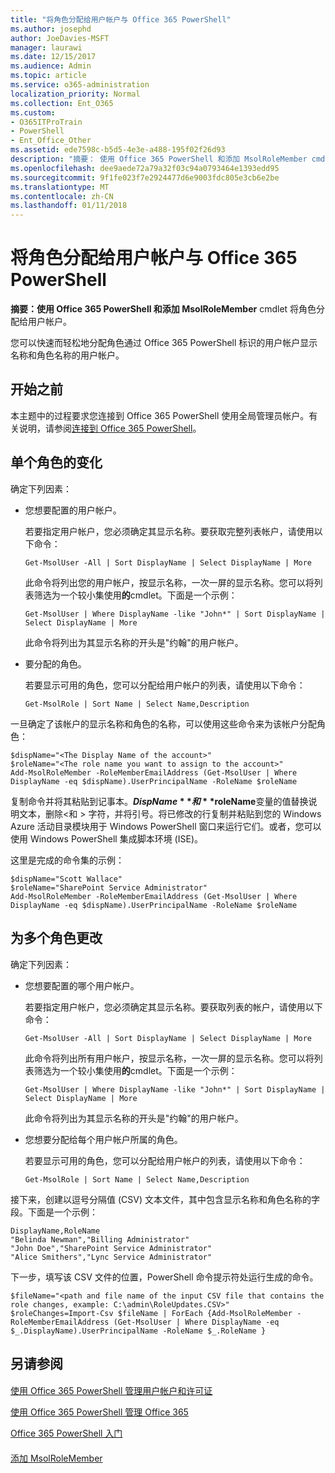 ```yaml
---
title: "将角色分配给用户帐户与 Office 365 PowerShell"
ms.author: josephd
author: JoeDavies-MSFT
manager: laurawi
ms.date: 12/15/2017
ms.audience: Admin
ms.topic: article
ms.service: o365-administration
localization_priority: Normal
ms.collection: Ent_O365
ms.custom:
- O365ITProTrain
- PowerShell
- Ent_Office_Other
ms.assetid: ede7598c-b5d5-4e3e-a488-195f02f26d93
description: "摘要： 使用 Office 365 PowerShell 和添加 MsolRoleMember cmdlet 将角色分配给用户帐户。"
ms.openlocfilehash: dee9aede72a79a32f03c94a0793464e1393edd95
ms.sourcegitcommit: 9f1fe023f7e2924477d6e9003fdc805e3cb6e2be
ms.translationtype: MT
ms.contentlocale: zh-CN
ms.lasthandoff: 01/11/2018
---
```

# <a name="assign-roles-to-user-accounts-with-office-365-powershell"></a>将角色分配给用户帐户与 Office 365 PowerShell

 **摘要：**使用 Office 365 PowerShell 和**添加 MsolRoleMember** cmdlet 将角色分配给用户帐户。
  
您可以快速而轻松地分配角色通过 Office 365 PowerShell 标识的用户帐户显示名称和角色名称的用户帐户。
  
## <a name="before-you-begin"></a>开始之前

本主题中的过程要求您连接到 Office 365 PowerShell 使用全局管理员帐户。有关说明，请参阅[连接到 Office 365 PowerShell](connect-to-office-365-powershell.md)。
  
## <a name="for-a-single-role-change"></a>单个角色的变化

确定下列因素：
  
- 您想要配置的用户帐户。
    
    若要指定用户帐户，您必须确定其显示名称。要获取完整列表帐户，请使用以下命令：
    
  ```
  Get-MsolUser -All | Sort DisplayName | Select DisplayName | More
  ```

    此命令将列出您的用户帐户，按显示名称，一次一屏的显示名称。您可以将列表筛选为一个较小集使用**的**cmdlet。下面是一个示例：
    
  ```
  Get-MsolUser | Where DisplayName -like "John*" | Sort DisplayName | Select DisplayName | More
  ```

    此命令将列出为其显示名称的开头是"约翰"的用户帐户。
    
- 要分配的角色。
    
    若要显示可用的角色，您可以分配给用户帐户的列表，请使用以下命令：
    
  ```
  Get-MsolRole | Sort Name | Select Name,Description
  ```

一旦确定了该帐户的显示名称和角色的名称，可以使用这些命令来为该帐户分配角色：
  
```
$dispName="<The Display Name of the account>"
$roleName="<The role name you want to assign to the account>"
Add-MsolRoleMember -RoleMemberEmailAddress (Get-MsolUser | Where DisplayName -eq $dispName).UserPrincipalName -RoleName $roleName
```

复制命令并将其粘贴到记事本。**$DispName**和**$roleName**变量的值替换说明文本，删除\<和 > 字符，并将引号。将已修改的行复制并粘贴到您的 Windows Azure 活动目录模块用于 Windows PowerShell 窗口来运行它们。或者，您可以使用 Windows PowerShell 集成脚本环境 (ISE)。
  
这里是完成的命令集的示例：
  
```
$dispName="Scott Wallace"
$roleName="SharePoint Service Administrator"
Add-MsolRoleMember -RoleMemberEmailAddress (Get-MsolUser | Where DisplayName -eq $dispName).UserPrincipalName -RoleName $roleName
```

## <a name="for-multiple-role-changes"></a>为多个角色更改

确定下列因素：
  
- 您想要配置的哪个用户帐户。
    
    若要指定用户帐户，您必须确定其显示名称。要获取列表的帐户，请使用以下命令：
    
  ```
  Get-MsolUser -All | Sort DisplayName | Select DisplayName | More
  ```

    此命令将列出所有用户帐户，按显示名称，一次一屏的显示名称。您可以将列表筛选为一个较小集使用**的**cmdlet。下面是一个示例：
    
  ```
  Get-MsolUser | Where DisplayName -like "John*" | Sort DisplayName | Select DisplayName | More
  ```

    此命令将列出为其显示名称的开头是"约翰"的用户帐户。
    
- 您想要分配给每个用户帐户所属的角色。
    
    若要显示可用的角色，您可以分配给用户帐户的列表，请使用以下命令：
    
  ```
  Get-MsolRole | Sort Name | Select Name,Description
  ```

接下来，创建以逗号分隔值 (CSV) 文本文件，其中包含显示名称和角色名称的字段。下面是一个示例：
  
```
DisplayName,RoleName
"Belinda Newman","Billing Administrator"
"John Doe","SharePoint Service Administrator"
"Alice Smithers","Lync Service Administrator"
```

下一步，填写该 CSV 文件的位置，PowerShell 命令提示符处运行生成的命令。
  
```
$fileName="<path and file name of the input CSV file that contains the role changes, example: C:\admin\RoleUpdates.CSV>"
$roleChanges=Import-Csv $fileName | ForEach {Add-MsolRoleMember -RoleMemberEmailAddress (Get-MsolUser | Where DisplayName -eq $_.DisplayName).UserPrincipalName -RoleName $_.RoleName }

```

## <a name="see-also"></a>另请参阅

#### 

[使用 Office 365 PowerShell 管理用户帐户和许可证](manage-user-accounts-and-licenses-with-office-365-powershell.md)
  
[使用 Office 365 PowerShell 管理 Office 365](manage-office-365-with-office-365-powershell.md)
  
[Office 365 PowerShell 入门](getting-started-with-office-365-powershell.md)
#### 

[添加 MsolRoleMember](https://msdn.microsoft.com/library/dn194120.aspx)

